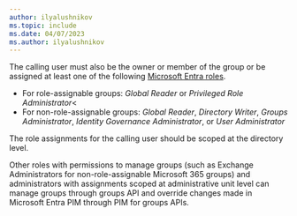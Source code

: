 ```yaml
---
author: ilyalushnikov
ms.topic: include
ms.date: 04/07/2023
ms.author: ilyalushnikov
---
```


The calling user must also be the owner or member of the group or be assigned at least one of the following [Microsoft Entra roles](/azure/active-directory/roles/permissions-reference?toc=%2Fgraph%2Ftoc.json).
- For role-assignable groups: *Global Reader* or *Privileged Role Administrator*<
- For non-role-assignable groups: *Global Reader*, *Directory Writer*, *Groups Administrator*, *Identity Governance Administrator*, or *User Administrator*

The role assignments for the calling user should be scoped at the directory level.

Other roles with permissions to manage groups (such as Exchange Administrators for non-role-assignable Microsoft 365 groups) and administrators with assignments scoped at administrative unit level can manage groups through groups API and override changes made in Microsoft Entra PIM through PIM for groups APIs.
